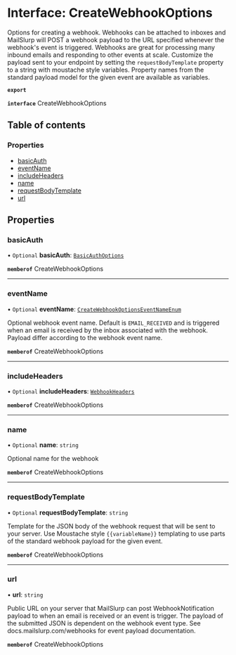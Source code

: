 # Interface: CreateWebhookOptions

Options for creating a webhook. Webhooks can be attached to inboxes and MailSlurp will POST a webhook payload to the URL specified whenever the webhook's event is triggered. Webhooks are great for processing many inbound emails and responding to other events at scale. Customize the payload sent to your endpoint by setting the `requestBodyTemplate` property to a string with moustache style variables. Property names from the standard payload model for the given event are available as variables.

**`export`**

**`interface`** CreateWebhookOptions

## Table of contents

### Properties

- [basicAuth](CreateWebhookOptions.md#basicauth)
- [eventName](CreateWebhookOptions.md#eventname)
- [includeHeaders](CreateWebhookOptions.md#includeheaders)
- [name](CreateWebhookOptions.md#name)
- [requestBodyTemplate](CreateWebhookOptions.md#requestbodytemplate)
- [url](CreateWebhookOptions.md#url)

## Properties

### <a id="basicauth" name="basicauth"></a> basicAuth

• `Optional` **basicAuth**: [`BasicAuthOptions`](BasicAuthOptions.md)

**`memberof`** CreateWebhookOptions

___

### <a id="eventname" name="eventname"></a> eventName

• `Optional` **eventName**: [`CreateWebhookOptionsEventNameEnum`](../enums/CreateWebhookOptionsEventNameEnum.md)

Optional webhook event name. Default is `EMAIL_RECEIVED` and is triggered when an email is received by the inbox associated with the webhook. Payload differ according to the webhook event name.

**`memberof`** CreateWebhookOptions

___

### <a id="includeheaders" name="includeheaders"></a> includeHeaders

• `Optional` **includeHeaders**: [`WebhookHeaders`](WebhookHeaders.md)

**`memberof`** CreateWebhookOptions

___

### <a id="name" name="name"></a> name

• `Optional` **name**: `string`

Optional name for the webhook

**`memberof`** CreateWebhookOptions

___

### <a id="requestbodytemplate" name="requestbodytemplate"></a> requestBodyTemplate

• `Optional` **requestBodyTemplate**: `string`

Template for the JSON body of the webhook request that will be sent to your server. Use Moustache style `{{variableName}}` templating to use parts of the standard webhook payload for the given event.

**`memberof`** CreateWebhookOptions

___

### <a id="url" name="url"></a> url

• **url**: `string`

Public URL on your server that MailSlurp can post WebhookNotification payload to when an email is received or an event is trigger. The payload of the submitted JSON is dependent on the webhook event type. See docs.mailslurp.com/webhooks for event payload documentation.

**`memberof`** CreateWebhookOptions
